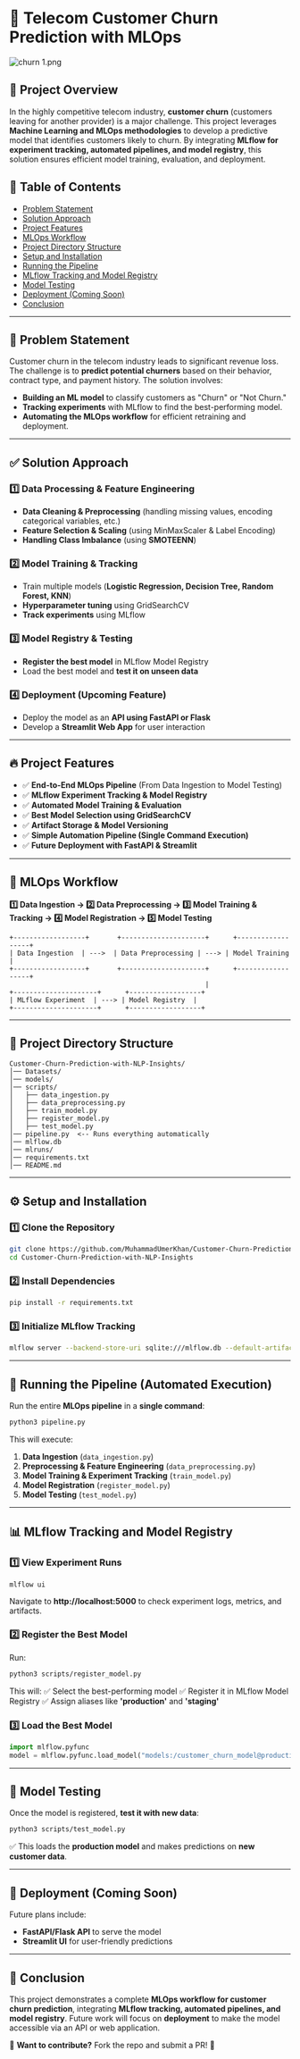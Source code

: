 # 📌 Telecom Customer Churn Prediction with MLOps

![churn 1.png](https://miro.medium.com/v2/resize:fit:1024/1*TgciopaOk-C8fwtPmmet3w.png)

## 🚀 Project Overview
In the highly competitive telecom industry, **customer churn** (customers leaving for another provider) is a major challenge. This project leverages **Machine Learning and MLOps methodologies** to develop a predictive model that identifies customers likely to churn. By integrating **MLflow for experiment tracking, automated pipelines, and model registry**, this solution ensures efficient model training, evaluation, and deployment.

## 📑 Table of Contents
- [Problem Statement](#problem-statement)
- [Solution Approach](#solution-approach)
- [Project Features](#project-features)
- [MLOps Workflow](#mlops-workflow)
- [Project Directory Structure](#project-directory-structure)
- [Setup and Installation](#setup-and-installation)
- [Running the Pipeline](#running-the-pipeline)
- [MLflow Tracking and Model Registry](#mlflow-tracking-and-model-registry)
- [Model Testing](#model-testing)
- [Deployment (Coming Soon)](#deployment-coming-soon)
- [Conclusion](#conclusion)

---

## 📌 Problem Statement

Customer churn in the telecom industry leads to significant revenue loss. The challenge is to **predict potential churners** based on their behavior, contract type, and payment history. The solution involves:
- **Building an ML model** to classify customers as "Churn" or "Not Churn."
- **Tracking experiments** with MLflow to find the best-performing model.
- **Automating the MLOps workflow** for efficient retraining and deployment.

---

## ✅ Solution Approach
### **1️⃣ Data Processing & Feature Engineering**
- **Data Cleaning & Preprocessing** (handling missing values, encoding categorical variables, etc.)
- **Feature Selection & Scaling** (using MinMaxScaler & Label Encoding)
- **Handling Class Imbalance** (using **SMOTEENN**)

### **2️⃣ Model Training & Tracking**
- Train multiple models (**Logistic Regression, Decision Tree, Random Forest, KNN**)
- **Hyperparameter tuning** using GridSearchCV
- **Track experiments** using MLflow

### **3️⃣ Model Registry & Testing**
- **Register the best model** in MLflow Model Registry
- Load the best model and **test it on unseen data**

### **4️⃣ Deployment (Upcoming Feature)**
- Deploy the model as an **API using FastAPI or Flask**
- Develop a **Streamlit Web App** for user interaction

---

## 🔥 Project Features
- ✅ **End-to-End MLOps Pipeline** (From Data Ingestion to Model Testing)
- ✅ **MLflow Experiment Tracking & Model Registry**
- ✅ **Automated Model Training & Evaluation**
- ✅ **Best Model Selection using GridSearchCV**
- ✅ **Artifact Storage & Model Versioning**
- ✅ **Simple Automation Pipeline (Single Command Execution)**
- ✅ **Future Deployment with FastAPI & Streamlit**

---

## 🔁 MLOps Workflow
**1️⃣ Data Ingestion → 2️⃣ Data Preprocessing → 3️⃣ Model Training & Tracking → 4️⃣ Model Registration → 5️⃣ Model Testing**

```
+------------------+       +---------------------+      +------------------+
| Data Ingestion  | --->  | Data Preprocessing | ---> | Model Training  |
+------------------+       +---------------------+      +------------------+
                                                 |
+---------------------+      +------------------+
| MLflow Experiment  | ---> | Model Registry  |
+---------------------+      +------------------+
```

---

## 📂 Project Directory Structure
```
Customer-Churn-Prediction-with-NLP-Insights/
│── Datasets/
│── models/
│── scripts/
│   ├── data_ingestion.py
│   ├── data_preprocessing.py
│   ├── train_model.py
│   ├── register_model.py
│   ├── test_model.py
│── pipeline.py  <-- Runs everything automatically
│── mlflow.db
│── mlruns/
│── requirements.txt
│── README.md
```

---

## ⚙️ Setup and Installation
### **1️⃣ Clone the Repository**
```bash
git clone https://github.com/MuhammadUmerKhan/Customer-Churn-Prediction-with-NLP-Insights.git
cd Customer-Churn-Prediction-with-NLP-Insights
```

### **2️⃣ Install Dependencies**
```bash
pip install -r requirements.txt
```

### **3️⃣ Initialize MLflow Tracking**
```bash
mlflow server --backend-store-uri sqlite:///mlflow.db --default-artifact-root ./mlruns
```

---

## 🚀 Running the Pipeline (Automated Execution)
Run the entire **MLOps pipeline** in a **single command**:
```bash
python3 pipeline.py
```

This will execute:
1. **Data Ingestion** (`data_ingestion.py`)
2. **Preprocessing & Feature Engineering** (`data_preprocessing.py`)
3. **Model Training & Experiment Tracking** (`train_model.py`)
4. **Model Registration** (`register_model.py`)
5. **Model Testing** (`test_model.py`)

---

## 📊 MLflow Tracking and Model Registry
### **1️⃣ View Experiment Runs**
```bash
mlflow ui
```
Navigate to **http://localhost:5000** to check experiment logs, metrics, and artifacts.

### **2️⃣ Register the Best Model**
Run:
```bash
python3 scripts/register_model.py
```
This will:
✅ Select the best-performing model
✅ Register it in MLflow Model Registry
✅ Assign aliases like **'production'** and **'staging'**

### **3️⃣ Load the Best Model**
```python
import mlflow.pyfunc
model = mlflow.pyfunc.load_model("models:/customer_churn_model@production")
```

---

## 🧪 Model Testing
Once the model is registered, **test it with new data**:
```bash
python3 scripts/test_model.py
```
✅ This loads the **production model** and makes predictions on **new customer data**.

---

## 🚀 Deployment (Coming Soon)
Future plans include:
- **FastAPI/Flask API** to serve the model
- **Streamlit UI** for user-friendly predictions

---

## 📌 Conclusion
This project demonstrates a complete **MLOps workflow for customer churn prediction**, integrating **MLflow tracking, automated pipelines, and model registry**. Future work will focus on **deployment** to make the model accessible via an API or web application.

🔹 **Want to contribute?** Fork the repo and submit a PR! 🚀
